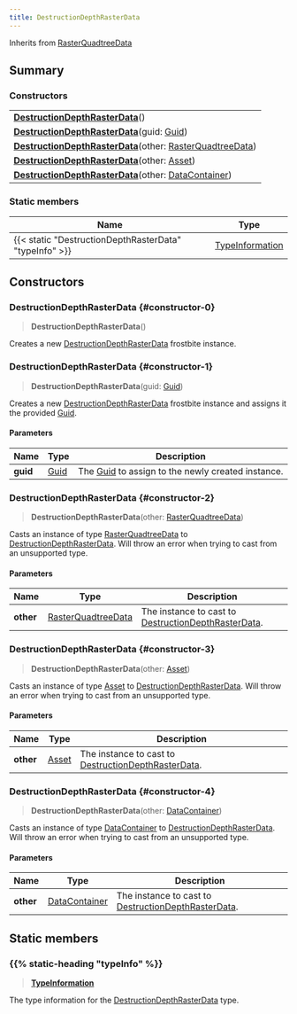 ```yaml
---
title: DestructionDepthRasterData
---
```


Inherits from [RasterQuadtreeData](/vext/ref/fb/rasterquadtreedata)

## Summary

### Constructors

|  |
| --- |
| **[DestructionDepthRasterData](#constructor-0)**() |
| **[DestructionDepthRasterData](#constructor-1)**(guid: [Guid](/vext/ref/shared/type/guid)) |
| **[DestructionDepthRasterData](#constructor-2)**(other: [RasterQuadtreeData](/vext/ref/fb/rasterquadtreedata)) |
| **[DestructionDepthRasterData](#constructor-3)**(other: [Asset](/vext/ref/fb/asset)) |
| **[DestructionDepthRasterData](#constructor-4)**(other: [DataContainer](/vext/ref/shared/type/datacontainer)) |

### Static members

| Name | Type |
| ---- | ---- |
| {{< static "DestructionDepthRasterData" "typeInfo" >}} | [TypeInformation](/vext/ref/shared/type/typeinformation) |

## Constructors

### DestructionDepthRasterData {#constructor-0}

> **DestructionDepthRasterData**()

Creates a new [DestructionDepthRasterData](/vext/ref/fb/destructiondepthrasterdata) frostbite instance.

### DestructionDepthRasterData {#constructor-1}

> **DestructionDepthRasterData**(guid: [Guid](/vext/ref/shared/type/guid))

Creates a new [DestructionDepthRasterData](/vext/ref/fb/destructiondepthrasterdata) frostbite instance and assigns it the provided [Guid](/vext/ref/shared/type/guid).

#### Parameters

| Name | Type | Description |
| ---- | ---- | ----------- |
| **guid** | [Guid](/vext/ref/shared/type/guid) | The [Guid](/vext/ref/shared/type/guid) to assign to the newly created instance. |

### DestructionDepthRasterData {#constructor-2}

> **DestructionDepthRasterData**(other: [RasterQuadtreeData](/vext/ref/fb/rasterquadtreedata))

Casts an instance of type [RasterQuadtreeData](/vext/ref/fb/rasterquadtreedata) to [DestructionDepthRasterData](/vext/ref/fb/destructiondepthrasterdata). Will throw an error when trying to cast from an unsupported type.

#### Parameters

| Name | Type | Description |
| ---- | ---- | ----------- |
| **other** | [RasterQuadtreeData](/vext/ref/fb/rasterquadtreedata) | The instance to cast to [DestructionDepthRasterData](/vext/ref/fb/destructiondepthrasterdata). |

### DestructionDepthRasterData {#constructor-3}

> **DestructionDepthRasterData**(other: [Asset](/vext/ref/fb/asset))

Casts an instance of type [Asset](/vext/ref/fb/asset) to [DestructionDepthRasterData](/vext/ref/fb/destructiondepthrasterdata). Will throw an error when trying to cast from an unsupported type.

#### Parameters

| Name | Type | Description |
| ---- | ---- | ----------- |
| **other** | [Asset](/vext/ref/fb/asset) | The instance to cast to [DestructionDepthRasterData](/vext/ref/fb/destructiondepthrasterdata). |

### DestructionDepthRasterData {#constructor-4}

> **DestructionDepthRasterData**(other: [DataContainer](/vext/ref/shared/type/datacontainer))

Casts an instance of type [DataContainer](/vext/ref/shared/type/datacontainer) to [DestructionDepthRasterData](/vext/ref/fb/destructiondepthrasterdata). Will throw an error when trying to cast from an unsupported type.

#### Parameters

| Name | Type | Description |
| ---- | ---- | ----------- |
| **other** | [DataContainer](/vext/ref/shared/type/datacontainer) | The instance to cast to [DestructionDepthRasterData](/vext/ref/fb/destructiondepthrasterdata). |

## Static members

### {{% static-heading "typeInfo" %}}

> **[TypeInformation](/vext/ref/shared/type/typeinformation)**

The type information for the [DestructionDepthRasterData](/vext/ref/fb/destructiondepthrasterdata) type.


